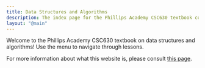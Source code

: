 ```yaml
---
title: Data Structures and Algorithms
description: The index page for the Phillips Academy CSC630 textbook content.
layout: "@main"
---
```


Welcome to the Phillips Academy CSC630 textbook on data structures and algorithms! Use the menu to navigate through lessons.

For more information about what this website is, please consult [this page](/about).